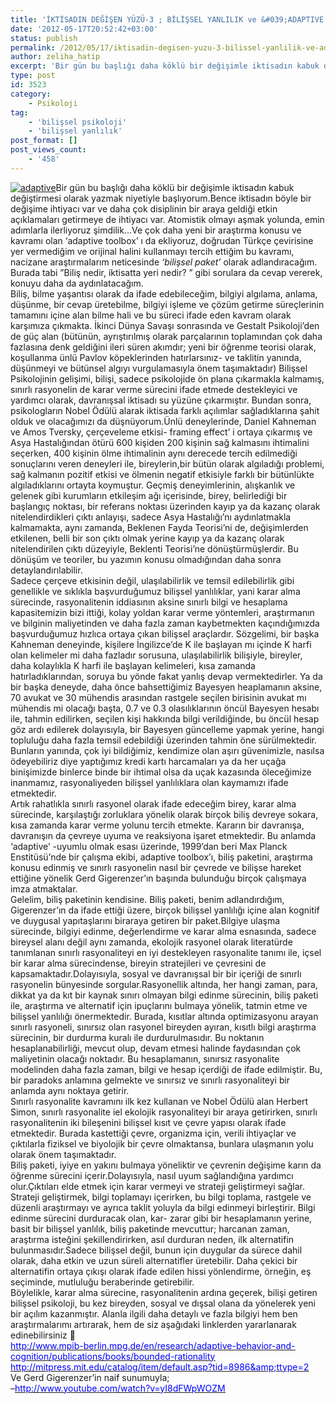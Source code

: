 ```yaml
---
title: 'İKTİSADIN DEĞİŞEN YÜZÜ-3 ; BİLİŞSEL YANLILIK ve &#039;ADAPTIVE TOOLBOX&#039;'
date: '2012-05-17T20:52:42+03:00'
status: publish
permalink: /2012/05/17/iktisadin-degisen-yuzu-3-bilissel-yanlilik-ve-adaptive-toolbox
author: zeliha_hatip
excerpt: 'Bir gün bu başlığı daha köklü bir değişimle iktisadın kabuk değiştirmesi olarak yazmak niyetiyle başlıyorum.Bence iktisadın böyle bir değişime ihtiyacı var ve daha çok disiplinin bir araya geldiği etkin açıklamaları getirmeye de ihtiyacı var. Atomistik olmayı aşmak yolunda, emin adımlarla ilerliyoruz şimdilik...Ve çok daha yeni bir araştırma konusu ve kavramı olan ''adaptive toolbox'' ı da ekliyoruz, doğrudan Türkçe çevirisine yer vermediğim ve orijinal halini kullanmayı tercih ettiğim bu kavramı, nacizane araştırmalarım neticesinde ''bilişsel paket'' olarak adlandıracağım. Burada tabi ''''Biliş nedir, iktisatta yeri nedir? '''' gibi sorulara da cevap vererek, konuyu daha da aydınlatacağım.'
type: post
id: 3523
category:
    - Psikoloji
tag:
    - 'bilişsel psikoloji'
    - 'bilişsel yanlılık'
post_format: []
post_views_count:
    - '458'
---
```

[![adaptive](../../../../uploads/2012/05/adaptive.jpg)](https://iktisadiyat.com/2012/05/17/iktisadin-degisen-yuzu-3-bilissel-yanlilik-ve-adaptive-toolbox/adaptive/)Bir gün bu başlığı daha köklü bir değişimle iktisadın kabuk değiştirmesi olarak yazmak niyetiyle başlıyorum.Bence iktisadın böyle bir değişime ihtiyacı var ve daha çok disiplinin bir araya geldiği etkin açıklamaları getirmeye de ihtiyacı var. Atomistik olmayı aşmak yolunda, emin adımlarla ilerliyoruz şimdilik…Ve çok daha yeni bir araştırma konusu ve kavramı olan ‘adaptive toolbox’ ı da ekliyoruz, doğrudan Türkçe çevirisine yer vermediğim ve orijinal halini kullanmayı tercih ettiğim bu kavramı, nacizane araştırmalarım neticesinde *‘bilişsel paket’* olarak adlandıracağım. Burada tabi ”Biliş nedir, iktisatta yeri nedir? ” gibi sorulara da cevap vererek, konuyu daha da aydınlatacağım.  
Biliş, bilme yaşantısı olarak da ifade edebileceğim, bilgiyi algılama, anlama, düşünme, bir cevap üretebilme, bilgiyi işleme ve çözüm getirme süreçlerinin tamamını içine alan bilme hali ve bu süreci ifade eden kavram olarak karşımıza çıkmakta. İkinci Dünya Savaşı sonrasında ve Gestalt Psikoloji’den de güç alan (bütünün, ayrıştırılmış olarak parçalarının toplamından çok daha fazlasına denk geldiğini ileri süren akımdır; yeni bir öğrenme teorisi olarak, koşullanma ünlü Pavlov köpeklerinden hatırlarsınız- ve taklitin yanında, düşünmeyi ve bütünsel algıyı vurgulamasıyla önem taşımaktadır) Bilişsel Psikolojinin gelişimi, bilişi, sadece psikolojide ön plana çıkarmakla kalmamış, sınırlı rasyonelin de karar verme sürecini ifade etmede destekleyici ve yardımcı olarak, davranışsal iktisadı su yüzüne çıkarmıştır. Bundan sonra, psikologların Nobel Ödülü alarak iktisada farklı açılımlar sağladıklarına şahit olduk ve olacağımızı da düşnüyorum.Ünlü deneylerinde, Daniel Kahneman ve Amos Tversky, çerçeveleme etkisi- framing effect’ i ortaya çıkarmış ve Asya Hastalığından ötürü 600 kişiden 200 kişinin sağ kalmasını ihtimalini seçerken, 400 kişinin ölme ihtimalinin aynı derecede tercih edilmediği sonuçlarını veren deneyleri ile, bireylerin,bir bütün olarak algıladığı problemi, sağ kalmanın pozitif etkisi ve ölmenin negatif etkisiyle farklı bir bütünlükte algıladıklarını ortayta koymuştur. Geçmiş deneyimlerinin, alışkanlık ve gelenek gibi kurumların etkileşim ağı içerisinde, birey, belirlediği bir başlangıç noktası, bir referans noktası üzerinden kayıp ya da kazanç olarak nitelendirdikleri çıktı anlayışı, sadece Asya Hastalığı’nı aydınlatmakla kalmamakta, aynı zamanda, Beklenen Fayda Teorisi’ni de, değişimlerden etkilenen, belli bir son çıktı olmak yerine kayıp ya da kazanç olarak nitelendirilen çıktı düzeyiyle, Beklenti Teorisi’ne dönüştürmüşlerdir. Bu dönüşüm ve teoriler, bu yazımın konusu olmadığından daha sonra detaylandırılabilir.  
Sadece çerçeve etkisinin değil, ulaşılabilirlik ve temsil edilebilirlik gibi genellikle ve sıklıkla başvurduğumuz bilişsel yanlılıklar, yani karar alma sürecinde, rasyonalitenin iddiasının aksine sınırlı bilgi ve hesaplama kapasitemizin bizi ittiği, kolay yoldan karar verme yöntemleri, araştırmanın ve bilginin maliyetinden ve daha fazla zaman kaybetmekten kaçındığımızda başvurduğumuz hızlıca ortaya çıkan bilişsel araçlardır. Sözgelimi, bir başka Kahneman deneyinde, kişilere İngilizce’de K ile başlayan mı içinde K harfi olan kelimeler mi daha fazladır sorusuna, ulaşılabilirlik bilişiyle, bireyler, daha kolaylıkla K harfi ile başlayan kelimeleri, kısa zamanda hatırladıklarından, soruya bu yönde fakat yanlış devap vermektedirler. Ya da bir başka deneyde, daha önce bahsettiğimiz Bayesyen heaplamanın aksine, 70 avukat ve 30 mühendis arasından rastgele seçilen birisinin avukat mı mühendis mi olacağı başta, 0.7 ve 0.3 olasılıklarının öncül Bayesyen hesabı ile, tahmin edilirken, seçilen kişi hakkında bilgi verildiğinde, bu öncül hesap göz ardı edilerek dolayısıyla, bir Bayesyen güncelleme yapmak yerine, hangi topluluğu daha fazla temsil edebildiği üzerinden tahmin öne sürülmektedir. Bunların yanında, çok iyi bildiğimiz, kendimize olan aşırı güvenimizle, nasılsa ödeyebiliriz diye yaptığımız kredi kartı harcamaları ya da her uçağa binişimizde binlerce binde bir ihtimal olsa da uçak kazasında öleceğimize inanmamız, rasyonaliyeden bilişsel yanlılıklara olan kaymamızı ifade etmektedir.  
Artık rahatlıkla sınırlı rasyonel olarak ifade edeceğim birey, karar alma sürecinde, karşılaştığı zorluklara yönelik olarak birçok biliş devreye sokara, kısa zamanda karar verme yolunu tercih etmekte. Kararın bir davranışa, davranışın da çevreye uyuma ve reaksiyona işaret etmektedir. Bu anlamda ‘adaptive’ -uyumlu olmak esası üzerinde, 1999’dan beri Max Planck Enstitüsü’nde bir çalışma ekibi, adaptive toolbox’ı, biliş paketini, araştırma konusu edinmiş ve sınırlı rasyonelin nasıl bir çevrede ve bilişse hareket ettiğine yönelik Gerd Gigerenzer’ın başında bulunduğu birçok çalışmaya imza atmaktalar.  
Gelelim, biliş paketinin kendisine. Biliş paketi, benim adlandırdığım, Gigerenzer’ın da ifade ettiği üzere, birçok bilişsel yanlılığı içine alan kognitif ve duygusal yapıtaşlarını biraraya getiren bir paket.Bilgiye ulaşma sürecinde, bilgiyi edinme, değerlendirme ve karar alma esnasında, sadece bireysel alanı değil aynı zamanda, ekolojik rasyonel olarak literatürde tanımlanan sınırlı rasyonaliteyi en iyi destekleyen rasyonalite tanımı ile, içsel bir karar alma sürecindense, bireyin stratejileri ve çevresini de kapsamaktadır.Dolayısıyla, sosyal ve davranışsal bir bir içeriği de sınırlı rasyonelin bünyesinde sorgular.Rasyonellik altında, her hangi zaman, para, dikkat ya da kıt bir kaynak sınırı olmayan bilgi edinme sürecinin, biliş paketi ile, araştırma ve alternatif için ipuçlarını bulmaya yönelik, tatmin etme ve bilişsel yanlılığı önermektedir. Burada, kısıtlar altında optimizasyonu arayan sınırlı rasyoneli, sınırsız olan rasyonel bireyden ayıran, kısıtlı bilgi araştırma sürecinin, bir durdurma kuralı ile durdurulmasıdır. Bu noktanın hesaplanabilirliği, mevcut olup, devam etmesi halinde faydasından çok maliyetinin olacağı noktadır. Bu hesaplamanın, sınırsız rasyonalite modelinden daha fazla zaman, bilgi ve hesap içerdiği de ifade edilmiştir. Bu, bir paradoks anlamına gelmekte ve sınırsız ve sınırlı rasyonaliteyi bir anlamda aynı noktaya getirir.  
Sınırlı rasyonalite kavramını ilk kez kullanan ve Nobel Ödülü alan Herbert Simon, sınırlı rasyonalite iel ekolojik rasyonaliteyi bir araya getirirken, sınırlı rasyonalitenin iki bileşenini bilişsel kısıt ve çevre yapısı olarak ifade etmektedir. Burada kastettiği çevre, organizma için, verili ihtiyaçlar ve çıktılarla fiziksel ve biyolojik bir çevre olmaktansa, bunlara ulaşmanın yolu olarak önem taşımaktadır.  
Biliş paketi, iyiye en yakını bulmaya yöneliktir ve çevrenin değişime karın da öğrenme sürecini içerir.Dolayısıyla, nasıl uyum sağlandığına yardımcı olur.Çıktıları elde etmek için karar vermeyi ve strateji geliştirmeyi sağlar. Strateji geliştirmek, bilgi toplamayı içerirken, bu bilgi toplama, rastgele ve düzenli araştırmayı ve ayrıca taklit yoluyla da bilgi edinmeyi birleştirir. Bilgi edinme sürecini durduracak olan, kar- zarar gibi bir hesaplamanın yerine, basit bir bilişsel yanlılık, biliş paketinde mevcuttur; harcanan zaman, araştırma isteğini şekillendirirken, asıl durduran neden, ilk alternatifin bulunmasıdır.Sadece bilişsel değil, bunun için duygular da sürece dahil olarak, daha etkin ve uzun süreli alternatifler üretebilir. Daha çekici bir alternatifin ortaya çıkışı olarak ifade edilen hissi yönlendirme, örneğin, eş seçiminde, mutluluğu beraberinde getirebilir.  
Böylelikle, karar alma sürecine, rasyonalitenin ardına geçerek, bilişi getiren bilişsel psikoloji, bu kez bireyden, sosyal ve dışsal olana da yönelerek yeni bir açılım kazanmıştır. Alanla ilgili daha detaylı ve fazla bilgiyi hem ben araştırmalarımı artırarak, hem de siz aşağıdaki linklerden yararlanarak edinebilirsiniz 🙂  
[<span style="text-decoration: underline;"><span style="text-decoration: underline;"><span style="color: #0000ff;">http://www.mpib-berlin.mpg.de/en/research/adaptive-behavior-and-cognition/publications/books/bounded-rationality</span></span></span>](http://www.mpib-berlin.mpg.de/en/research/adaptive-behavior-and-cognition/publications/books/bounded-rationality)  
[<span style="text-decoration: underline;"><span style="text-decoration: underline;"><span style="color: #0000ff;">http://mitpress.mit.edu/catalog/item/default.asp?tid=8986&amp;ttype=2</span></span></span>](http://mitpress.mit.edu/catalog/item/default.asp?tid=8986&ttype=2)  
Ve Gerd Gigerenzer’in naif sunumuyla;  
–[<span style="text-decoration: underline;"><span style="text-decoration: underline;"><span style="color: #0000ff;">http://www.youtube.com/watch?v=yI8dFWpWOZM</span></span></span>](http://www.youtube.com/watch?v=yI8dFWpWOZM)